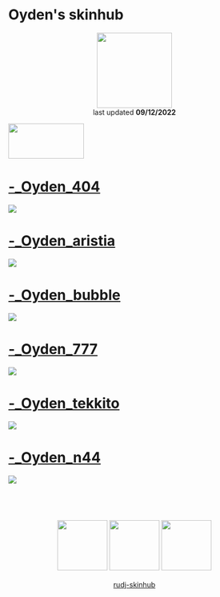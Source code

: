 # Oyden's skinhub
<p align="center">
<a href="https://osu.ppy.sh/users/23234148">
  <img src="https://a.ppy.sh/23234148"  
       width="150"
       height="150"></a>
<br>
last updated <b>09/12/2022</b>
</p>

<a href="https://www.youtube.com/watch?v=kbbgypvGPgM">
<img src="https://i.imgur.com/uDyKiLi.png"
       width="151" 
       height="70"/></a>

# [-_Oyden_404](https://github.com/rudj-skinhub/woal/raw/tyfh/oyden/-_Oyden_404.osk)
[![](https://i.imgur.com/fdCq4JD.png)](https://github.com/rudj-skinhub/woal/raw/tyfh/oyden/-_Oyden_404.osk)

# [-_Oyden_aristia](https://github.com/rudj-skinhub/woal/raw/tyfh/oyden/-_Oyden_aristia.osk)
[![](https://i.imgur.com/eYP18Yy.png)](https://github.com/rudj-skinhub/woal/raw/tyfh/oyden/-_Oyden_aristia.osk)

# [-_Oyden_bubble](https://github.com/rudj-skinhub/woal/raw/tyfh/oyden/-_Oyden_bubble.osk)
[![](https://i.imgur.com/meBuyQ2.png)](https://github.com/rudj-skinhub/woal/raw/tyfh/oyden/-_Oyden_bubble.osk)

# [-_Oyden_777](https://github.com/rudj-skinhub/woal/raw/tyfh/oyden/-_Oyden_777.osk)
[![](https://i.imgur.com/VJAEwHW.png)](https://github.com/rudj-skinhub/woal/raw/tyfh/oyden/-_Oyden_777.osk)

# [-_Oyden_tekkito](https://github.com/rudj-skinhub/woal/raw/tyfh/oyden/-_Oyden_tekkito.osk)
[![](https://i.imgur.com/HKFztWe.png)](https://github.com/rudj-skinhub/woal/raw/tyfh/oyden/-_Oyden_tekkito.osk)

# [-_Oyden_n44](https://github.com/rudj-skinhub/woal/raw/tyfh/oyden/-_Oyden_n44.osk)
[![](https://i.imgur.com/fmadPcq.png)](https://github.com/rudj-skinhub/woal/raw/tyfh/oyden/-_Oyden_n44.osk)


#
<p align="center">
  <br></br>
  <a href="https://www.twitch.tv/itzoyden">
  <img src="https://i.imgur.com/HM030lk.png" 
       width="100" 
       height="100"></a>
  <a href="https://www.youtube.com/@ItzOyden">
  <img src="https://i.imgur.com/YWbDUUy.png"  
       width="100" 
       height="100"></a>
  <a href="https://twitter.com/ItzOyden">
  <img src="https://i.imgur.com/PUQ5uWf.png" 
       width="100" 
       height="100"></a>
  <br></br>
  <a href="README.md">rudj-skinhub</a>
 </p>
